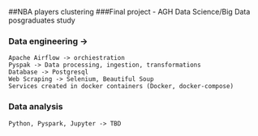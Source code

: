 ##NBA players clustering
###Final project - AGH Data Science/Big Data posgraduates study

### Data engineering ->
    Apache Airflow -> orchiestration
    Pyspak -> Data processing, ingestion, transformations
    Database -> Postgresql
    Web Scraping -> Selenium, Beautiful Soup
    Services created in docker containers (Docker, docker-compose)

### Data analysis
    Python, Pyspark, Jupyter -> TBD



